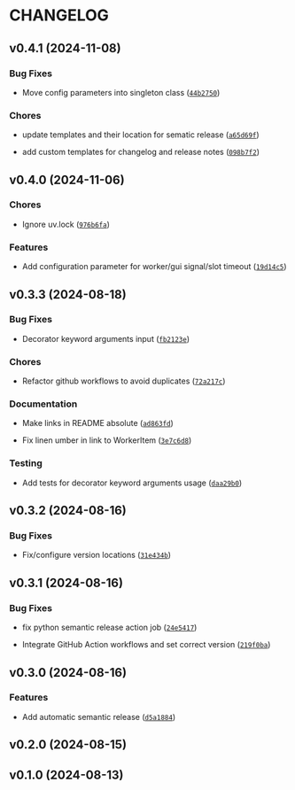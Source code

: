 # CHANGELOG

## v0.4.1 (2024-11-08)

### Bug Fixes

* Move config parameters into singleton class ([`44b2750`](https://github.com/swvanbuuren/pqthreads/commit/44b27503f976f314cede04320655bc9bb2fb0949))

### Chores

* update templates and their location for sematic release ([`a65d69f`](https://github.com/swvanbuuren/pqthreads/commit/a65d69f3992f11b458d2e4f96006b619ad62fca3))

* add custom templates for changelog and release notes ([`098b7f2`](https://github.com/swvanbuuren/pqthreads/commit/098b7f280442fd8757b9990f1c4d4c17a1139245))
## v0.4.0 (2024-11-06)

### Chores

* Ignore uv.lock ([`976b6fa`](https://github.com/swvanbuuren/pqthreads/commit/976b6fac63d1da7149230da6549bfe4596b6021c))

### Features

* Add configuration parameter for worker/gui signal/slot timeout ([`19d14c5`](https://github.com/swvanbuuren/pqthreads/commit/19d14c5e8b04f96a1a9b15d72e5c64a5eb18822a))
## v0.3.3 (2024-08-18)

### Bug Fixes

* Decorator keyword arguments input ([`fb2123e`](https://github.com/swvanbuuren/pqthreads/commit/fb2123ebf2bd1abff383ba7c36f582d1b3ef02c8))

### Chores

* Refactor github workflows to avoid duplicates ([`72a217c`](https://github.com/swvanbuuren/pqthreads/commit/72a217c132a021072d7977658f0634fcc67eca19))

### Documentation

* Make links in README absolute ([`ad863fd`](https://github.com/swvanbuuren/pqthreads/commit/ad863fdc006ba1d0cca55e510be6b76c10475790))

* Fix linen umber in link to WorkerItem ([`3e7c6d8`](https://github.com/swvanbuuren/pqthreads/commit/3e7c6d8d56d4db892cd8c99bdf80406d9d7a19e4))

### Testing

* Add tests for decorator keyword arguments usage ([`daa29b0`](https://github.com/swvanbuuren/pqthreads/commit/daa29b0267ade6e875b2a023664aea233b8dd045))
## v0.3.2 (2024-08-16)

### Bug Fixes

* Fix/configure version locations ([`31e434b`](https://github.com/swvanbuuren/pqthreads/commit/31e434bbaf3f331a48232fac54684cf759b9f890))
## v0.3.1 (2024-08-16)

### Bug Fixes

* fix python semantic release action job ([`24e5417`](https://github.com/swvanbuuren/pqthreads/commit/24e54174bb5dda54e4234d91aa5fdf6cc8b7f353))

* Integrate GitHub Action workflows and set correct version ([`219f0ba`](https://github.com/swvanbuuren/pqthreads/commit/219f0ba7f412a8d5c02d28cf71ca8d0f2c933566))
## v0.3.0 (2024-08-16)

### Features

* Add automatic semantic release ([`d5a1884`](https://github.com/swvanbuuren/pqthreads/commit/d5a1884e2e97547851855350ec97828a23428105))
## v0.2.0 (2024-08-15)
## v0.1.0 (2024-08-13)
